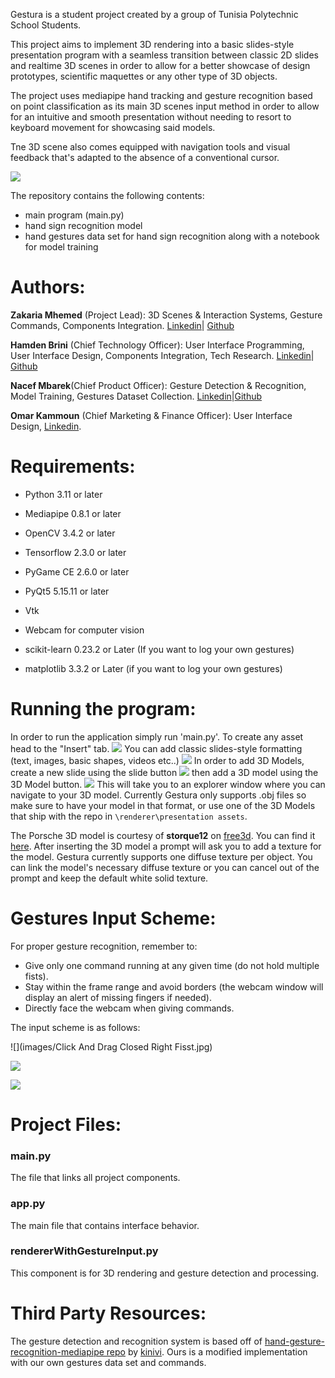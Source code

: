 Gestura is a student project created by a group of Tunisia Polytechnic School Students. 

This project aims to implement 3D rendering into a basic slides-style presentation program with a seamless transition between classic 2D slides and realtime 3D scenes in order to allow for a better showcase of design prototypes, scientific maquettes or any other type of 3D objects. 

The project uses mediapipe hand tracking and gesture recognition based on point classification as its main 3D scenes input method in order to allow for an intuitive and smooth presentation without needing to resort to keyboard movement for showcasing said models. 

Tne 3D scene also comes equipped with navigation tools and visual feedback that's adapted to the absence of a conventional cursor.

![](images/showcase.png)

The repository contains the following contents:
- main program (main.py)
- hand sign recognition model
- hand gestures data set for hand sign recognition along with a notebook for model training

# Authors:

**Zakaria Mhemed** (Project Lead): 3D Scenes & Interaction Systems, Gesture Commands, Components Integration.  [Linkedin](https://www.linkedin.com/in/zakaria-mhemed-a29933217/)| [Github](https://github.com/ZakSwp)

**Hamden Brini** (Chief Technology Officer): User Interface Programming, User Interface Design, Components Integration, Tech Research. [Linkedin](https://www.linkedin.com/in/hamden-brini-42852b30b/)| [Github](https://github.com/hamdenBrini)

**Nacef Mbarek**(Chief Product Officer): Gesture Detection & Recognition, Model Training, Gestures Dataset Collection. [Linkedin](https://www.linkedin.com/in/nacef-mbarek-151946291/)|[Github](https://github.com/nacef112)

**Omar Kammoun** (Chief Marketing & Finance Officer): User Interface Design, [Linkedin](https://www.linkedin.com/in/omar-kammoun-903979295/).


# Requirements:

- Python 3.11 or later
- Mediapipe 0.8.1 or later
- OpenCV 3.4.2 or later
- Tensorflow 2.3.0 or later
- PyGame CE 2.6.0 or later
- PyQt5 5.15.11 or later
- Vtk
- Webcam for computer vision

- scikit-learn 0.23.2 or Later (If you want to log your own gestures)
- matplotlib 3.3.2 or Later (if you want to log your own gestures)


# Running the program:

In order to run the application simply run 'main.py'.
To create any asset head to the "Insert" tab.
![](images/Insert.png)
You can add classic slides-style formatting (text, images, basic shapes, videos etc..)
![](images/imgtxtvideo.png)
In order to add 3D Models, create a new slide using the slide button
![](images/slide.png)
then add a 3D model using the 3D Model button.
![](images/3dmodel.png)
This will take you to an explorer window where you can navigate to your 3D model. Currently Gestura only supports .obj files so make sure to have your model in that format, or use one of the 3D Models that ship with the repo in `\renderer\presentation assets`.

The Porsche 3D model is courtesy of **storque12** on [free3d](free3d.com). You can find it [here](https://free3d.com/3d-model/porsche-911-gt-43465.html).
After inserting the 3D model a prompt will ask you to add a texture for the model. Gestura currently supports one diffuse texture per object. You can link the model's necessary diffuse texture or you can cancel out of the prompt and keep the default white solid texture.

# Gestures Input Scheme:


For proper gesture recognition, remember to:
- Give only one command running at any given time (do not hold multiple fists).
- Stay within the frame range and avoid borders (the webcam window will display an alert of missing fingers if needed).
- Directly face the webcam when giving commands.

The input scheme is as follows:

![](images/Click And Drag Closed Right Fisst.jpg)

![](images/ZoomInAndOUt.gif)

![](images/Reset.jpg)

# Project Files:

### main.py
The file that links all project components.
### app.py
The main file that contains interface behavior.
### rendererWithGestureInput.py
This component is for 3D rendering and gesture detection and processing.


# Third Party Resources:
The gesture detection and recognition system is based off of [hand-gesture-recognition-mediapipe repo](https://github.com/kinivi/hand-gesture-recognition-mediapipe/blob/main/README.md) by [kinivi](https://github.com/kinivi). Ours is a modified implementation with our own gestures data set and commands.








